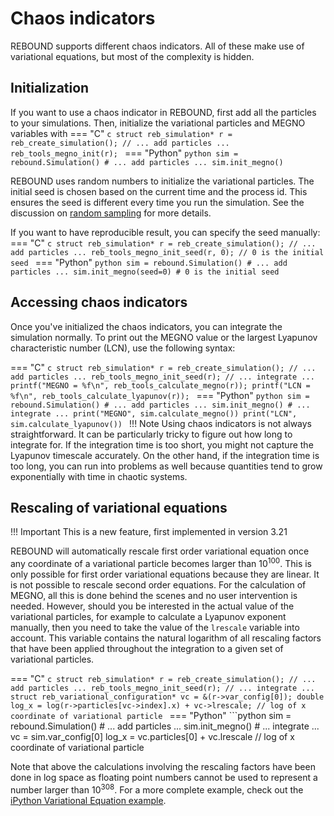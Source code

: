 # Chaos indicators
REBOUND supports different chaos indicators.
All of these make use of variational equations, but most of the complexity is hidden.

## Initialization
If you want to use a chaos indicator in REBOUND, first add all the particles to your simulations.
Then, initialize the variational particles and MEGNO variables with
=== "C"
    ```c
    struct reb_simulation* r = reb_create_simulation();
    // ... add particles ...
    reb_tools_megno_init(r);
    ```
=== "Python"
    ```python
    sim = rebound.Simulation()
    # ... add particles ...
    sim.init_megno()
    ```

REBOUND uses random numbers to initialize the variational particles.
The initial seed is chosen based on the current time and the process id. 
This ensures the seed is different every time you run the simulation.
See the discussion on [random sampling](c_randomsamplingfunctions.md) for more details.

If you want to have reproducible result, you can specify the seed manually:
=== "C"
    ```c
    struct reb_simulation* r = reb_create_simulation();
    // ... add particles ...
    reb_tools_megno_init_seed(r, 0); // 0 is the initial seed
    ```
=== "Python"
    ```python
    sim = rebound.Simulation()
    # ... add particles ...
    sim.init_megno(seed=0) # 0 is the initial seed
    ```
## Accessing chaos indicators
Once you've initialized the chaos indicators, you can integrate the simulation normally.
To print out the MEGNO value or the largest Lyapunov characteristic number (LCN), use the following syntax:

=== "C"
    ```c
    struct reb_simulation* r = reb_create_simulation();
    // ... add particles ...
    reb_tools_megno_init_seed(r);
    // ... integrate ...
    printf("MEGNO = %f\n", reb_tools_calculate_megno(r));
    printf("LCN = %f\n", reb_tools_calculate_lyapunov(r));
    ```
=== "Python"
    ```python
    sim = rebound.Simulation()
    # ... add particles ...
    sim.init_megno()
    # ... integrate ...
    print("MEGNO", sim.calculate_megno())
    print("LCN", sim.calculate_lyapunov())
    ```
!!! Note
    Using chaos indicators is not always straightforward. 
    It can be particularly tricky to figure out how long to integrate for.
    If the integration time is too short, you might not capture the Lyapunov timescale accurately. 
    On the other hand, if the integration time is too long, you can run into problems as well because quantities tend to grow exponentially with time in chaotic systems.

## Rescaling of variational equations 

!!! Important
    This is a new feature, first implemented in version 3.21

REBOUND will automatically rescale first order variational equation once any coordinate of a variational particle becomes larger than $10^{100}$. 
This is only possible for first order variational equations because they are linear. 
It is not possible to rescale second order equations. 
For the calculation of MEGNO, all this is done behind the scenes and no user intervention is needed.
However, should you be interested in the actual value of the variational particles, for example to calculate a Lyapunov exponent manually, then you need to take the value of the `lrescale` variable into account. 
This variable contains the natural logarithm of all rescaling factors that have been applied throughout the integration to a given set of variational particles.

=== "C"
    ```c
    struct reb_simulation* r = reb_create_simulation();
    // ... add particles ...
    reb_tools_megno_init_seed(r);
    // ... integrate ...
    struct reb_variational_configuration* vc = &(r->var_config[0]);
    double log_x = log(r->particles[vc->index].x) + vc->lrescale; // log of x coordinate of variational particle
    ```
=== "Python"
    ```python
    sim = rebound.Simulation()
    # ... add particles ...
    sim.init_megno()
    # ... integrate ...
    vc = sim.var_config[0]
    log_x = vc.particles[0] + vc.lrescale // log of x coordinate of variational particle

Note that above the  calculations involving the rescaling factors have been done in log space as floating point numbers cannot be used to represent a number larger than $10^{308}$.
For a more complete example, check out the [iPython Variational Equation example](ipython_examples/VariationalEquations.ipynb).

